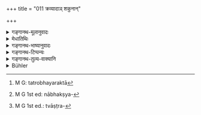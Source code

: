 +++
title = "011 क्रव्यादाञ् शकुनान्"

+++

<details><summary>गङ्गानथ-मूलानुवादः</summary>

He shall avoid all carnivorous birds, and also those living in villages, the one-hoofed animals not specified, and also the Ṭiṭṭibha.—(11)
</details>

<details><summary>मेधातिथिः</summary>

**क्रव्याद** आममांसभक्षकाः कङ्कगृध्रादयः । अभक्ष्यवत् केवलाममांसभक्षका गृह्यन्ते । न तूभयरक्ता[^२६] मयूरादयः । **ग्रामनिवासिनः** अक्रव्यादा अपि । **एकशफा** अश्वाश्वतरगर्दभादयः । **अनिर्दिष्टास्** तु न भक्ष्यत्वेनोक्तास्[^२७] ते न भक्ष्या इति । ये तूक्तास् तत्रैव भक्ष्याः । ये तूष्ट्रवडवऋक्षगौरगर्दभाः[^२८] प्रजाकामस् तेषां च मांसम् अश्नीयाद् इति ।


[^२८]:
     M G 1st ed.: tvāṣṭra-


[^२७]:
     M G 1st ed: nābhakṣya-


[^२६]:
     M G: tatrobhayaraktā

- <u>ननु</u> च श्रुतित एव तत्र भक्ष्यावाप्तिः । प्रत्युत निर्दिष्टग्रहणे सति श्रुतौ चोदितानाम् अन्यत्र भक्ष्याशङ्का, अनिदिष्टान् वर्जयेन् न निर्दिष्टान् इति वाक्यार्थप्रतिपत्तेः । न च स्मृतौ केचिद् भक्ष्यत्वेन निर्दिष्टाः, येन तद्व्यतिरिक्तविषयम् अनिर्दिष्टग्रहणं व्याख्यायेत । अतः श्रुतौ ये निर्दिष्टास् ते न भक्ष्या इति प्राप्नोति ।

- <u>उच्यते</u> । आचाराविरोधी स स्मृत्यर्थः । अनिर्दिष्टग्रहणम् अनुवादः । 

- **टिट्टिभः** शकुनिर् एव, टिटीति यो वाशते । प्रायेण शब्दानुकरणनिमित्तं शकुनीनां नामधेयप्रतिलम्भः । तदुक्तं निरुक्तकारेण- "काक इति शब्दानुकृतिस् तद् इदं शकुनिषु बहुलम्" (निर् ३.१८) इति ॥ ५.११ ॥
</details>

<details><summary>गङ्गानथ-भाष्यानुवादः</summary>

‘*Carnivorous*’;—those that eat raw flesh; such as the Heron, the Vulture &c. What are meant are those that eat *raw flesh* only; and not those that eat both (raw and cooked flesh), such as the Peacock and the rest.

‘*Living in villages*’—even though they be not carnivorous.

‘*One-hoofed animals*;’—*e.g*., the Horse, the Mule, the Ass and so forth.

‘*Not specified*’;—*i.e*. those that have not been specified as *fit to be eaten* should not be eaten: those that have been so specified are lit to be eaten. For instance, it has been declared that ‘one who desires to obtain offspring shall eat the meat of the camel, the horse, the bear and the white ass’. \[and here the one-hoofed animals, horse and white ass, are specified as fit to be eaten\].

“The eatability of these animals is known only from this *Śruti* passage. And the presence of the term ‘specified’ in the verse would he understood to mean that the animals thus specified in the Vedic passage may be eaten even elsewhere (apart from Vedic sacrifices also); the meaning of the text being ‘one shall avoid those *nut specified*, but not *those specified*.’ As a matter of fact however, nowhere in the
*Smṛti* have any one-hoofed animals been *specified* as fit to be eaten,
with reference to which the term ‘not specified’ (of the text) could be explained. Hence it comes to this that ‘those not specified *in the śruti* are unfit to be eaten”.’

Our answer to the above is that such a sense of the Smṛti would be contrary to all usage. The term ‘not specified’ is a mere re-iterative reference.

‘*Ṭiṭṭibha*’—is a bird which is always screaming ‘ṭiṭ’, ‘ṭiṭ’. In most cases the names of birds are in imitation of their sounds: as says the
*Nirukta*—‘The name *Kāka* is in imitation of the sound; such is the
case with most bird-names.’—(11).
</details>

<details><summary>गङ्गानथ-टिप्पन्यः</summary>

This verse is quoted in *Vīramitrodaya* (Āhnika p. 540), which adds the
following notes:—‘*Kravyādaḥ*’ are the vulture and other birds that eat
raw flesh only, and also the peacock and others that eat both raw and
cooked flesh;—‘*grāmanivāsinaḥ*’ stands for such village-birds as the
pigeon and the like, which do not eat flesh;—the term *Śakunīn* is to be
construed with both ‘*kravyādaḥ*’ and ‘*grāmanivāsinaḥ*’;—*ekaśapha*’
are the horse and other one-hoofed animals,—‘*anirdiṣṭaḥ*’ means ‘those
that are not mentioned in the *Śruti* as fit for eating’; those that are
mentioned as such should certainly be eaten; this refers to such
sacrificial animals as are mentioned in the Vedic texts like the
following:—‘One should sacrifice the horse to Tvaṣṭṛ’; which implies
that the flesh of the horse so sacrificed must be eaten;—‘*Ṭiṭṭibha*’ is
the name of the bird that makes the ‘*ṭī ṭī*’ sound.

It is quoted in *Hemādri* (Śrāddha, p. 582);—and in *Smṛtisāroddhārā*
(p. 298).
</details>

<details><summary>गङ्गानथ-तुल्य-वाक्यानि</summary>

*Gautamā* (17.28-29)—‘Animals with two rows of teeth, hair-covered
animals, hairless animals, one-hoofed animals, house-sparrow,
*Cakravāka* and *Haṃsa*;—also crows, herons, vultures, kites, such
water-fowls as have red feet or beaks, village-hens and village hogs.’

*Baudhāyana* (1.12.1-2).—‘Tame animals should not be eaten; nor
carnivorous and tame birds.’

*Āpastamba* (1.17.29, 34).—‘One-hoofed animals, camels, *gavaya*,
village-hog, *śarabha* and cows;—also carnivorous animals (are not to be
eaten).

*Vaśiṣṭha* (14.48).—‘Among birds, those who seek food by scratching with
feet, the web-footed ones, the *Kalaviṅka*, the water-hen, the
flamingo... a vulture,... those feeding on flesh and those living about
villages,’

*Viṣṇu* (51.28-30).—‘On eating the flesh of carnivorous animals and
birds one should perform the *Tapta-Kṛcchra*; on eating the
*Kalaviṅka*... one should fast for three nights;—also on eating
one-footed animals and those with two rows of teeth.’

*Yājñavalkya* (1.172).—‘Carnivorous birds... one-hoofed animals, animals
living about villages, etc., etc.’

*Paiṭhīnasi* (Aparārka, p. 248).—‘Cow, sheep, goat, horse, mule, ass and
man—these seven are the *gramya-paśus* (*grāmya-paśus*?), animals living
about villages.’

*Hārīta* (Do.).—‘They eat animals of the village and of the forest,
sheep, goat, buffalo, deer, rhinoceros, etc., etc.’

*Devala* (Vīramitrodaya-Āhnika, p. 541).—‘Cranes, flamingoes, owls,
crows, vultures, cocks, pigeons are birds that should not be eaten.’

*Yama* (Do, pp. 542 and 543).—‘Mushrooms. village-hogs, web-footed
birds,—by eating these the twice-born becomes degraded; also by eating
cows, horses, asses, camels, dogs, jackals, scratching birds, and
pecking birds.’

*Āpastamba* (Do.).—‘Among scratching birds, the cock should not he
eaten; among pecking birds, the Plava; also carnivorous birds and the
flamingo, the Bhāsa, etc., etc.’

*Parāśara* (2.11).—‘On intentionally eating the flesh of the frog or the
mouse, the twice-born becomes purified by living on barley-meal for one
day.’
</details>

<details><summary>Bühler</summary>

011	Let him avoid all carnivorous birds and those living in villages, and one-hoofed animals which are not specially permitted (to be eaten), and the Tittibha (Parra Jacana),
</details>
